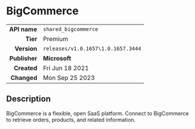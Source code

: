 # BigCommerce
| | |
|-:|-|
|**API name**|`shared_bigcommerce`|
|**Tier**|Premium|
|**Version**|`releases/v1.0.1657\1.0.1657.3444`|
|**Publisher**|**Microsoft**|
|**Created**|Fri Jun 18 2021|
|**Changed**|Mon Sep 25 2023|

## Description
BigCommerce is a flexible, open SaaS platform. Connect to BigCommerce to retrieve orders, products, and related information.
